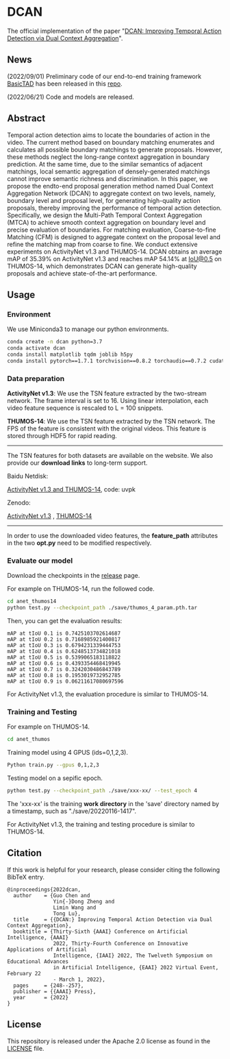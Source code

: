 # DCAN
The official implementation of the paper "[DCAN: Improving Temporal Action Detection via Dual Context Aggregation](https://arxiv.org/abs/2112.03612)".

## News
(2022/09/01) Preliminary code of our end-to-end training framework [BasicTAD](https://arxiv.org/abs/2205.02717) has been released in this [repo](https://github.com/MCG-NJU/BasicTAD).

(2022/06/21) Code and models are released.


## Abstract

Temporal action detection aims to locate the boundaries of action in the video. The current method based on boundary matching enumerates and calculates all possible boundary matchings to generate proposals. However, these methods neglect the long-range context aggregation in boundary prediction. At the same time, due to the similar semantics of adjacent matchings, local semantic aggregation of densely-generated matchings cannot improve semantic richness and discrimination. In this paper, we propose the endto-end proposal generation method named Dual Context Aggregation Network (DCAN) to aggregate context on two levels, namely, boundary level and proposal level, for generating high-quality action proposals, thereby improving the performance of temporal action detection. Specifically, we design the Multi-Path Temporal Context Aggregation (MTCA) to achieve smooth context aggregation on boundary level and precise evaluation of boundaries. For matching evaluation, Coarse-to-fine Matching (CFM) is designed to aggregate context on the proposal level and refine the matching map from coarse to fine. We conduct extensive experiments on ActivityNet v1.3 and THUMOS-14. DCAN obtains an average mAP of 35.39% on ActivityNet v1.3 and reaches mAP 54.14% at IoU@0.5 on THUMOS-14, which demonstrates DCAN can generate high-quality proposals and achieve state-of-the-art performance.

## Usage 
### Environment
We use Miniconda3 to manage our python environments.
```sh
conda create -n dcan python=3.7
conda activate dcan
conda install matplotlib tqdm joblib h5py
conda install pytorch==1.7.1 torchvision==0.8.2 torchaudio==0.7.2 cudatoolkit=10.1 -c pytorch
```

### Data preparation



**ActivityNet v1.3**: 
We use the TSN feature extracted by the two-stream network. 
The frame interval is set to 16.
Using linear interpolation, each video feature sequence is rescaled to L = 100 snippets.

**THUMOS-14**: 
We use the TSN feature extracted by the TSN network.
The FPS of the feature is consistent with the original videos.
This feature is stored through HDF5 for rapid reading.

---

The TSN features for both datasets are available on the website. We also provide our **download links** to long-term support.

Baidu Netdisk:

[ActivityNet v1.3 and THUMOS-14](https://pan.baidu.com/s/1uY2nnLOBJ71mPl2KwBSBug), code: uvpk

Zenodo: 

[ActivityNet v1.3](https://zenodo.org/record/6650813) , [THUMOS-14](https://zenodo.org/record/6652094)

---

In order to use the downloaded video features, the **feature_path** attributes in the two **opt.py** need to be modified respectively.

### Evaluate our model
Download the checkpoints in the [release](https://github.com/cg1177/DCAN/releases) page.


For example on THUMOS-14, run the followed code.
```sh
cd anet_thumos14
python test.py --checkpoint_path ./save/thumos_4_param.pth.tar
```

Then, you can get the evaluation results:
```
mAP at tIoU 0.1 is 0.7425103702614687
mAP at tIoU 0.2 is 0.7168985921400817
mAP at tIoU 0.3 is 0.6794231339444753
mAP at tIoU 0.4 is 0.6248513734821018
mAP at tIoU 0.5 is 0.5399065183118822
mAP at tIoU 0.6 is 0.4393354468419945
mAP at tIoU 0.7 is 0.3242030486843789
mAP at tIoU 0.8 is 0.1953019732952785
mAP at tIoU 0.9 is 0.06211617080697596
```

For ActivityNet v1.3, the evaluation procedure is similar to THUMOS-14. 

### Training and Testing
For example on THUMOS-14. 

```sh
cd anet_thumos
```

Training model using 4 GPUS (ids=0,1,2,3).

```sh
Python train.py --gpus 0,1,2,3
```

Testing model on a sepific epoch. 
```sh
python test.py --checkpoint_path ./save/xxx-xx/ --test_epoch 4
```

The 'xxx-xx' is the training **work directory** in the 'save' directory named by a timestamp, such as "./save/20220116-1417". 

For ActivityNet v1.3, the training and testing procedure is similar to THUMOS-14. 





## Citation
If this work is helpful for your research, please consider citing the following BibTeX entry.
```
@inproceedings{2022dcan,
  author    = {Guo Chen and
               Yin{-}Dong Zheng and
               Limin Wang and
               Tong Lu},
  title     = {{DCAN:} Improving Temporal Action Detection via Dual Context Aggregation},
  booktitle = {Thirty-Sixth {AAAI} Conference on Artificial Intelligence, {AAAI}
               2022, Thirty-Fourth Conference on Innovative Applications of Artificial
               Intelligence, {IAAI} 2022, The Twelveth Symposium on Educational Advances
               in Artificial Intelligence, {EAAI} 2022 Virtual Event, February 22
               - March 1, 2022},
  pages     = {248--257},
  publisher = {{AAAI} Press},
  year      = {2022}
}
```

## License
This repository is released under the Apache 2.0 license as found in the [LICENSE](LICENSE) file.

